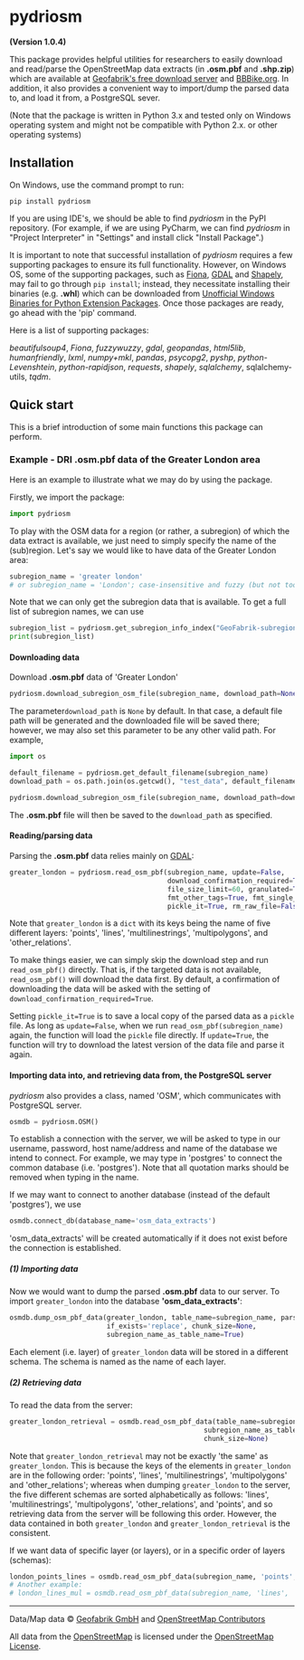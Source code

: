 # pydriosm

**(Version 1.0.4)**

This package provides helpful utilities for researchers to easily download and read/parse the OpenStreetMap data extracts (in **.osm.pbf** and **.shp.zip**) which are available at [Geofabrik's free download server](https://download.geofabrik.de/) and [BBBike.org](https://www.bbbike.org/). In addition, it also provides a convenient way to import/dump the parsed data to, and load it from, a PostgreSQL sever. 

(Note that the package is written in Python 3.x and tested only on Windows operating system and might not be compatible with Python 2.x. or other operating systems)



## Installation

On Windows, use the command prompt to run:

```
pip install pydriosm
```

If you are using IDE's, we should be able to find *pydriosm* in the PyPI repository. (For example, if we are using PyCharm, we can find *pydriosm* in "Project Interpreter" in "Settings" and install click "Install Package".)

It is important to note that successful installation of *pydriosm* requires a few supporting packages to ensure its full functionality. However, on Windows OS, some of the supporting packages, such as [Fiona](https://pypi.org/project/Fiona/), [GDAL](https://pypi.org/project/GDAL/) and [Shapely](https://pypi.org/project/Shapely/), may fail to go through `pip install`; instead, they necessitate installing their binaries (e.g. **.whl**) which can be downloaded from [Unofficial Windows Binaries for Python Extension Packages](https://www.lfd.uci.edu/~gohlke/pythonlibs/). Once those packages are ready, go ahead with the 'pip' command. 

Here is a list of supporting packages:

*beautifulsoup4*, *Fiona*, *fuzzywuzzy*, *gdal*, *geopandas*, *html5lib*, *humanfriendly*, *lxml*, *numpy+mkl*, *pandas*, *psycopg2*, *pyshp*, *python-Levenshtein*, *python-rapidjson*, *requests*, *shapely*, *sqlalchemy*, sqlalchemy-utils, *tqdm*. 



## Quick start

This is a brief introduction of some main functions this package can perform.

### Example - DRI .osm.pbf data of the Greater London area

Here is an example to illustrate what we may do by using the package. 

Firstly, we import the package: 

```python
import pydriosm
```

To play with the OSM data for a region (or rather, a subregion) of which the data extract is available, we just need to simply specify the name of the (sub)region. Let's say we would like to have data of the Greater London area:

```python
subregion_name = 'greater london'  
# or subregion_name = 'London'; case-insensitive and fuzzy (but not toooo... fuzzy)
```

Note that we can only get the subregion data that is available. To get a full list of subregion names, we can use

```python
subregion_list = pydriosm.get_subregion_info_index("GeoFabrik-subregion-name-list")
print(subregion_list)
```



#### Downloading data

Download **.osm.pbf** data of 'Greater London'

```python
pydriosm.download_subregion_osm_file(subregion_name, download_path=None)
```

The parameter`download_path` is `None` by default. In that case, a default file path will be generated and the downloaded file will be saved there; however, we may also set this parameter to be any other valid path. For example, 

```python
import os

default_filename = pydriosm.get_default_filename(subregion_name)
download_path = os.path.join(os.getcwd(), "test_data", default_filename)

pydriosm.download_subregion_osm_file(subregion_name, download_path=download_path)
```

The **.osm.pbf** file will then be saved to the `download_path` as specified.



#### Reading/parsing data

Parsing the **.osm.pbf** data relies mainly on [GDAL](https://pypi.org/project/GDAL/):

```python
greater_london = pydriosm.read_osm_pbf(subregion_name, update=False, 
                                       download_confirmation_required=True, 
                                       file_size_limit=60, granulated=True,
                                       fmt_other_tags=True, fmt_single_geom=True, fmt_multi_geom=True, 
                                       pickle_it=True, rm_raw_file=False)
```

Note that `greater_london` is a `dict` with its keys being the name of five different layers: 'points', 'lines', 'multilinestrings', 'multipolygons', and 'other_relations'.

To make things easier, we can simply skip the download step and run `read_osm_pbf()` directly. That is, if the targeted data is not available, `read_osm_pbf()` will download the data first. By default, a confirmation of downloading the data will be asked with the setting of `download_confirmation_required=True`. 

Setting `pickle_it=True` is to save a local copy of the parsed data as a `pickle` file. As long as `update=False`, when we run `read_osm_pbf(subregion_name)` again, the function will load the `pickle` file directly. If `update=True`, the function will try to download the latest version of the data file and parse it again.



#### Importing data into, and retrieving data from, the PostgreSQL server

*pydriosm* also provides a class, named 'OSM', which communicates with PostgreSQL server. 

```python
osmdb = pydriosm.OSM()
```

To establish a connection with the server, we will be asked to type in our username, password, host name/address and name of the database we intend to connect. For example, we may type in 'postgres' to connect the common database (i.e. 'postgres'). Note that all quotation marks should be removed when typing in the name.

If we may want to connect to another database (instead of the default 'postgres'), we use

```python
osmdb.connect_db(database_name='osm_data_extracts')
```

'osm_data_extracts' will be created automatically if it does not exist before the connection is established.



##### (1) Importing data

Now we would want to dump the parsed **.osm.pbf** data to our server. To import `greater_london` into the database **'osm_data_extracts'**:

```python
osmdb.dump_osm_pbf_data(greater_london, table_name=subregion_name, parsed=True, 
                        if_exists='replace', chunk_size=None,
                        subregion_name_as_table_name=True)
```

Each element (i.e. layer) of `greater_london` data will be stored in a different schema. The schema is named as the name of each layer.

##### (2) Retrieving data

To read the data from the server:

```python
greater_london_retrieval = osmdb.read_osm_pbf_data(table_name=subregion_name, parsed=True, 
                                                subregion_name_as_table_name=True,
                                                chunk_size=None)
```

Note that `greater_london_retrieval` may not be exactly 'the same' as `greater_london`. This is because the keys of the elements in `greater_london` are in the following order: 'points', 'lines', 'multilinestrings', 'multipolygons' and 'other_relations'; whereas when dumping `greater_london` to the server, the five different schemas are sorted alphabetically as follows: 'lines', 'multilinestrings', 'multipolygons', 'other_relations', and 'points', and so retrieving data from the server will be following this order. However, the data contained in both `greater_london` and `greater_london_retrieval` is the consistent. 

If we want data of specific layer (or layers), or in a specific order of layers (schemas): 

```python
london_points_lines = osmdb.read_osm_pbf_data(subregion_name, 'points', 'lines')
# Another example:
# london_lines_mul = osmdb.read_osm_pbf_data(subregion_name, 'lines', 'multilinestrings')
```



---

Data/Map data © [Geofabrik GmbH](http://www.geofabrik.de/) and [OpenStreetMap Contributors](http://www.openstreetmap.org/) 

All data from the [OpenStreetMap](https://www.openstreetmap.org) is licensed under the [OpenStreetMap License](https://www.openstreetmap.org/copyright). 